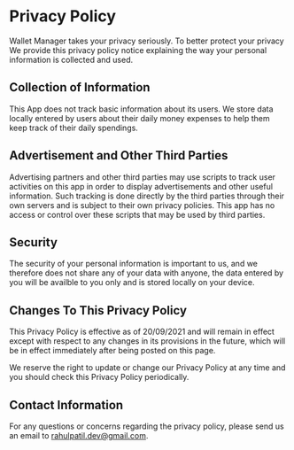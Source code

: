 # Privacy Policy

Wallet Manager takes your privacy seriously. To better protect your privacy We provide this privacy policy notice explaining the way your personal information is collected and used.


## Collection of Information

This App does not track basic information about its users.
We store data locally entered by users about their daily money expenses to help them keep track of their daily spendings.


## Advertisement and Other Third Parties

Advertising partners and other third parties may use scripts to track user activities on this app in order to display advertisements and other useful information. Such tracking is done directly by the third parties through their own servers and is subject to their own privacy policies. This app has no access or control over these scripts that may be used by third parties.



## Security

The security of your personal information is important to us, and we therefore does not share any of your data with anyone, the data entered by you will be availble to you only and is stored locally on your device. 


## Changes To This Privacy Policy

This Privacy Policy is effective as of 20/09/2021 and will remain in effect except with respect to any changes in its provisions in the future, which will be in effect immediately after being posted on this page.

We reserve the right to update or change our Privacy Policy at any time and you should check this Privacy Policy periodically.


## Contact Information

For any questions or concerns regarding the privacy policy, please send us an email to rahulpatil.dev@gmail.com.
